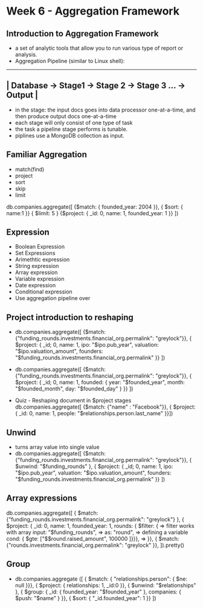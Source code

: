 # Week 6 - Aggregation Framework 

## Introduction to Aggregation Framework 
- a set of analytic tools that allow you to run various type of report or analysis. 
- Aggregation Pipeline (similar to Linux shell):
----------------------------------------------------------
| Database -> Stage1 -> Stage 2 -> Stage 3 ... -> Output  |
----------------------------------------------------------
- in the stage: the input docs goes into data processor one-at-a-time, and then produce output docs one-at-a-time
- each stage will only consist of one type of task 
- the task a pipeline stage performs is tunable.
- piplines use a MongoDB collection as input.

## Familiar Aggregation 
- match(find)
- project
- sort 
- skip 
- limit

db.companies.aggregate([
  {$match: { founded_year: 2004 }},
  { $sort: { name:1 }}
  { $limit: 5 }
  {$project: {
    _id: 0,
    name: 1,
    founded_year: 1
  }}
])

## Expression 
- Boolean Expression
- Set Expressions
- Arimethtic expression
- String expression
- Array expression  
- Variable expression
- Date expression 
- Conditional expression
- Use aggregation pipeline over 

## Project introduction to reshaping 
- db.companies.aggregate([
  {$match: {"funding_rounds.investments.financial_org.permalink": "greylock"}},
  { $project: {
    _id; 0, 
    name: 1,
    ipo: "$ipo.pub_year",
    valuation: "$ipo.valuation_amount",
    founders: "$funding_rounds.investments.financial_org.permalink"
  }}
])

- db.companies.aggregate([
  {$match: {"funding_rounds.investments.financial_org.permalink": "greylock"}},
  { $project: {
    _id; 0, 
    name: 1,
    founded: {
      year: "$founded_year",
      month: "$founded_month",
      day: "$founded_day"
    }
  }}
])
- Quiz - Reshaping document in $project stages
db.companies.aggregate([
    {$match: {"name" : "Facebook"}},
    { $project: {
        _id: 0,
        name: 1,
        people: "$relationships.person.last_name"
    }}])

## Unwind 
- turns array value into single value 
- db.companies.aggregate([
  {$match: {"funding_rounds.investments.financial_org.permalink": "greylock"}},
  { $unwind: "$funding_rounds" },
  { $project: {
    _id; 0, 
    name: 1,
    ipo: "$ipo.pub_year",
    valuation: "$ipo.valuation_amount",
    founders: "$funding_rounds.investments.financial_org.permalink"
  }}
])

## Array expressions 
db.companies.aggregate([
  { $match: {"funding_rounds.investments.financial_org.permalink": "greylock"} },
  { $project: {
      _id: 0,
      name: 1,
      founded_year: 1,
      rounds: { $filter: {  => filter works with array
        input: "$funding_rounds", => 
        as: "round",  => defining a variable 
        cond: { $gte: ["$$round.raised_amount", 100000 ]}}}, => 
  }}, 
  { $match: {"rounds.investments.financial_org.permalink": "greylock" }},
]).pretty()

## Group 
- db.companies.aggregate ([
  { $match: { "relationships.person": { $ne: null }}},
  { $project: { relationships: 1, _id:0 }},
  { $unwind: "$relationships" },
  { $group: {
    _id: { founded_year: "$founded_year" },
    companies: { $push: "$name" }
  }}, 
  { $sort: { "_id.founded_year": 1 }}
])

